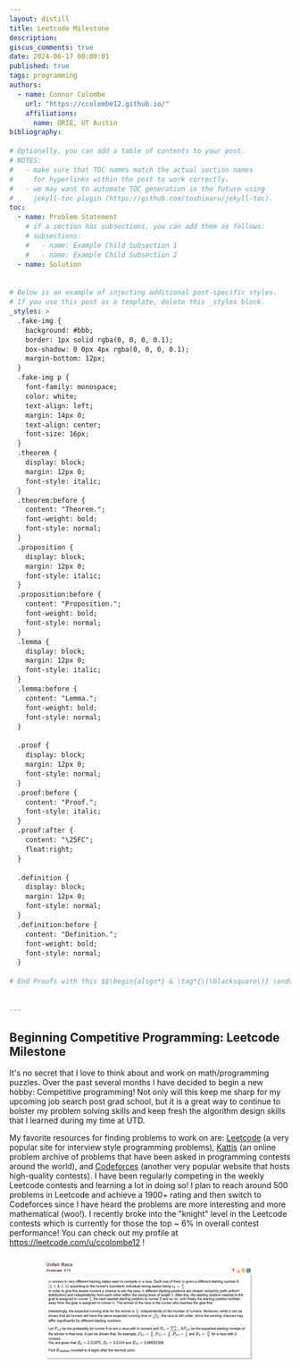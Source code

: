 ```yaml
---
layout: distill
title: Leetcode Milestone
description: 
giscus_comments: true
date: 2024-06-17 00:00:01
published: true
tags: programming
authors:
  - name: Connor Colombe
    url: "https://ccolombe12.github.io/"
    affiliations:
      name: ORIE, UT Austin
bibliography: 

# Optionally, you can add a table of contents to your post.
# NOTES:
#   - make sure that TOC names match the actual section names
#     for hyperlinks within the post to work correctly.
#   - we may want to automate TOC generation in the future using
#     jekyll-toc plugin (https://github.com/toshimaru/jekyll-toc).
toc:
  - name: Problem Statement
    # if a section has subsections, you can add them as follows:
    # subsections:
    #   - name: Example Child Subsection 1
    #   - name: Example Child Subsection 2
  - name: Solution
  

# Below is an example of injecting additional post-specific styles.
# If you use this post as a template, delete this _styles block.
_styles: >
  .fake-img {
    background: #bbb;
    border: 1px solid rgba(0, 0, 0, 0.1);
    box-shadow: 0 0px 4px rgba(0, 0, 0, 0.1);
    margin-bottom: 12px;
  }
  .fake-img p {
    font-family: monospace;
    color: white;
    text-align: left;
    margin: 14px 0;
    text-align: center;
    font-size: 16px;
  }
  .theorem {
    display: block;
    margin: 12px 0;
    font-style: italic;
  }
  .theorem:before {
    content: "Theorem.";
    font-weight: bold;
    font-style: normal;
  }
  .proposition {
    display: block;
    margin: 12px 0;
    font-style: italic;
  }
  .proposition:before {
    content: "Proposition.";
    font-weight: bold;
    font-style: normal;
  }
  .lemma {
    display: block;
    margin: 12px 0;
    font-style: italic;
  }
  .lemma:before {
    content: "Lemma.";
    font-weight: bold;
    font-style: normal;
  }

  .proof {
    display: block;
    margin: 12px 0;
    font-style: normal;
  }
  .proof:before {
    content: "Proof.";
    font-style: italic;
  }
  .proof:after {
    content: "\25FC";
    float:right;
  }

  .definition {
    display: block;
    margin: 12px 0;
    font-style: normal;
  }
  .definition:before {
    content: "Definition.";
    font-weight: bold;
    font-style: normal;
  }
  
# End Proofs with this $$\begin{align*} & \tag*{\(\blacksquare\)} \end{align*}$$


---
```

<style type="text/css">
    ol { list-style-type: lower-alpha; }
</style>
<meta name="viewport" content="width=device-width, initial-scale=1.0">

## Beginning Competitive Programming: Leetcode Milestone

It's no secret that I love to think about and work on math/programming puzzles. Over the past several months I have decided to begin a new hobby: Competitive programming! Not only will this keep me sharp for my upcoming job search post grad school, but it is a great way to continue to bolster my problem solving skills and keep fresh the algorithm design skills that I learned during my time at UTD. 

My favorite resources for finding problems to work on are: [Leetcode](https://leetcode.com/) (a very popular site for interview style programming problems), [Kattis](https://open.kattis.com/) (an online problem archive of problems that have been asked in programming contests around the world), and [Codeforces](https://codeforces.com/) (another very popular website that hosts high-quality contests). I have been regularly competing in the weekly Leetcode contests and learning a lot in doing so! I plan to reach around 500 problems in Leetcode and achieve a 1900+ rating and then switch to Codeforces since I have heard the problems are more interesting and more mathematical (woo!). I recently broke into the  "knight" level in the Leetcode contests which is currently for those  the top ~ 6% in overall contest performance! You can check out my profile at https://leetcode.com/u/ccolombe12 !


<h3><figure>
  <center>
  <img src="/assets/img/blog_images/LC_post/LC_Knight.png"
  style="width: 40vw; min-width: 330px;"
  zoomable=true/>
  </center>

</figure></h3>













